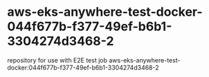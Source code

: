 # aws-eks-anywhere-test-docker-044f677b-f377-49ef-b6b1-3304274d3468-2
repository for use with E2E test job aws-eks-anywhere-test-docker:044f677b-f377-49ef-b6b1-3304274d3468-2
